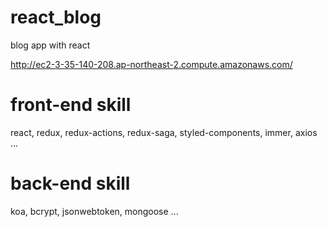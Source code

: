 # react_blog

blog app with react

http://ec2-3-35-140-208.ap-northeast-2.compute.amazonaws.com/

# front-end skill

react, redux, redux-actions, redux-saga, styled-components, immer, axios ...

# back-end skill

koa, bcrypt, jsonwebtoken, mongoose ...
